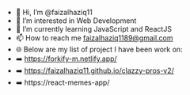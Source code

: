 - 👋 Hi, I’m @faizalhaziq11
- 👀 I’m interested in Web Development
- 🌱 I’m currently learning JavaScript and ReactJS
- 📫 How to reach me faizalhaziq1189@gmail.com
- 🌐 Below are my list of project I have been work on:
- ➡️ https://forkify-m.netlify.app/
- ➡️ https://faizalhaziq11.github.io/clazzy-pros-v2/
- ➡️ https://react-memes-app/

<!---
faizalhaziq11/faizalhaziq11 is a ✨ special ✨ repository because its `README.md` (this file) appears on your GitHub profile.
You can click the Preview link to take a look at your changes.
--->
